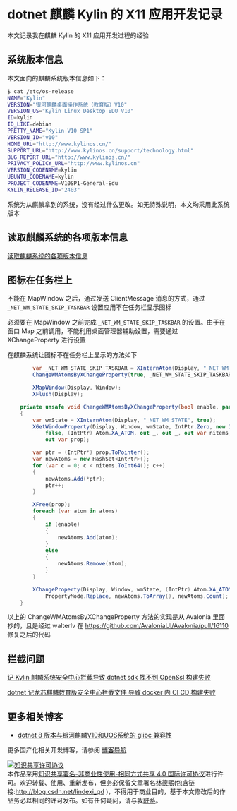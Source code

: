 
# dotnet 麒麟 Kylin 的 X11 应用开发记录

本文记录我在麒麟 Kylin 的 X11 应用开发过程的经验

<!--more-->


<!-- 发布 -->
<!-- 博客 -->

## 系统版本信息

本文面向的麒麟系统版本信息如下：

```bash
$ cat /etc/os-release
NAME="Kylin"
VERSION="银河麒麟桌面操作系统（教育版）V10"
VERSION_US="Kylin Linux Desktop EDU V10"
ID=kylin
ID_LIKE=debian
PRETTY_NAME="Kylin V10 SP1"
VERSION_ID="v10"
HOME_URL="http://www.kylinos.cn/"
SUPPORT_URL="http://www.kylinos.cn/support/technology.html"
BUG_REPORT_URL="http://www.kylinos.cn/"
PRIVACY_POLICY_URL="http://www.kylinos.cn"
VERSION_CODENAME=kylin
UBUNTU_CODENAME=kylin
PROJECT_CODENAME=V10SP1-General-Edu
KYLIN_RELEASE_ID="2403"
```

系统为从麒麟拿到的系统，没有经过什么更改。如无特殊说明，本文均采用此系统版本

## 读取麒麟系统的各项版本信息

[读取麒麟系统的各项版本信息](https://blog.lindexi.com/post/%E8%AF%BB%E5%8F%96%E9%BA%92%E9%BA%9F%E7%B3%BB%E7%BB%9F%E7%9A%84%E5%90%84%E9%A1%B9%E7%89%88%E6%9C%AC%E4%BF%A1%E6%81%AF.html )
<!-- [读取麒麟系统的各项版本信息 - lindexi - 博客园](https://www.cnblogs.com/lindexi/p/18527091 ) -->

## 图标在任务栏上

不能在 MapWindow 之后，通过发送 ClientMessage 消息的方式，通过 `_NET_WM_STATE_SKIP_TASKBAR` 设置应用不在任务栏显示图标

必须要在 MapWindow 之前完成 `_NET_WM_STATE_SKIP_TASKBAR` 的设置。由于在窗口 Map 之前调用，不能利用桌面管理器辅助设置，需要通过 XChangeProperty 进行设置

在麒麟系统让图标不在任务栏上显示的方法如下

```csharp
        var _NET_WM_STATE_SKIP_TASKBAR = XInternAtom(Display, "_NET_WM_STATE_SKIP_TASKBAR", false);
        ChangeWMAtomsByXChangeProperty(true, _NET_WM_STATE_SKIP_TASKBAR);

        XMapWindow(Display, Window);
        XFlush(Display);

    private unsafe void ChangeWMAtomsByXChangeProperty(bool enable, params IntPtr[] atoms)
    {
        var wmState = XInternAtom(Display, "_NET_WM_STATE", true);
        XGetWindowProperty(Display, Window, wmState, IntPtr.Zero, new IntPtr(256),
            false, (IntPtr) Atom.XA_ATOM, out _, out _, out var nitems, out _,
            out var prop);

        var ptr = (IntPtr*) prop.ToPointer();
        var newAtoms = new HashSet<IntPtr>();
        for (var c = 0; c < nitems.ToInt64(); c++)
        {
            newAtoms.Add(*ptr);
            ptr++;
        }

        XFree(prop);
        foreach (var atom in atoms)
        {
            if (enable)
            {
                newAtoms.Add(atom);
            }
            else
            {
                newAtoms.Remove(atom);
            }
        }

        XChangeProperty(Display, Window, wmState, (IntPtr) Atom.XA_ATOM, 32,
            PropertyMode.Replace, newAtoms.ToArray(), newAtoms.Count);
    }
```

以上的 ChangeWMAtomsByXChangeProperty 方法的实现是从 Avalonia 里面抄的，且是经过 walterlv 在 <https://github.com/AvaloniaUI/Avalonia/pull/16110> 修复之后的代码

## 拦截问题

[记 Kylin 麒麟系统安全中心拦截导致 dotnet sdk 找不到 OpenSsl 构建失败](https://blog.lindexi.com/post/%E8%AE%B0-Kylin-%E9%BA%92%E9%BA%9F%E7%B3%BB%E7%BB%9F%E5%AE%89%E5%85%A8%E4%B8%AD%E5%BF%83%E6%8B%A6%E6%88%AA%E5%AF%BC%E8%87%B4-dotnet-sdk-%E6%89%BE%E4%B8%8D%E5%88%B0-OpenSsl-%E6%9E%84%E5%BB%BA%E5%A4%B1%E8%B4%A5.html )
<!-- [记 Kylin 麒麟系统安全中心拦截导致 dotnet sdk 找不到 OpenSsl 构建失败 - lindexi - 博客园](https://www.cnblogs.com/lindexi/p/18514833 ) -->

[dotnet 记龙芯麒麟教育版安全中心拦截文件 导致 docker 内 CI CD 构建失败](https://blog.lindexi.com/post/dotnet-%E8%AE%B0%E9%BE%99%E8%8A%AF%E9%BA%92%E9%BA%9F%E6%95%99%E8%82%B2%E7%89%88%E5%AE%89%E5%85%A8%E4%B8%AD%E5%BF%83%E6%8B%A6%E6%88%AA%E6%96%87%E4%BB%B6-%E5%AF%BC%E8%87%B4-docker-%E5%86%85-CI-CD-%E6%9E%84%E5%BB%BA%E5%A4%B1%E8%B4%A5.html )
<!-- [dotnet 记龙芯麒麟教育版安全中心拦截文件 导致 docker 内 CI CD 构建失败 - lindexi - 博客园](https://www.cnblogs.com/lindexi/p/18545167 ) -->

## 更多相关博客

- [dotnet 8 版本与银河麒麟V10和UOS系统的 glibc 兼容性](https://blog.lindexi.com/post/dotnet-8-%E7%89%88%E6%9C%AC%E4%B8%8E%E9%93%B6%E6%B2%B3%E9%BA%92%E9%BA%9FV10%E5%92%8CUOS%E7%B3%BB%E7%BB%9F%E7%9A%84-glibc-%E5%85%BC%E5%AE%B9%E6%80%A7.html ) <!-- [dotnet 8 版本与银河麒麟V10和UOS系统的 glibc 兼容性 - lindexi - 博客园](https://www.cnblogs.com/lindexi/p/18161216 ) -->

更多国产化相关开发博客，请参阅 [博客导航](https://blog.lindexi.com/post/%E5%8D%9A%E5%AE%A2%E5%AF%BC%E8%88%AA.html )




<a rel="license" href="http://creativecommons.org/licenses/by-nc-sa/4.0/"><img alt="知识共享许可协议" style="border-width:0" src="https://licensebuttons.net/l/by-nc-sa/4.0/88x31.png" /></a><br />本作品采用<a rel="license" href="http://creativecommons.org/licenses/by-nc-sa/4.0/">知识共享署名-非商业性使用-相同方式共享 4.0 国际许可协议</a>进行许可。欢迎转载、使用、重新发布，但务必保留文章署名[林德熙](http://blog.csdn.net/lindexi_gd)(包含链接:http://blog.csdn.net/lindexi_gd )，不得用于商业目的，基于本文修改后的作品务必以相同的许可发布。如有任何疑问，请与我[联系](mailto:lindexi_gd@163.com)。